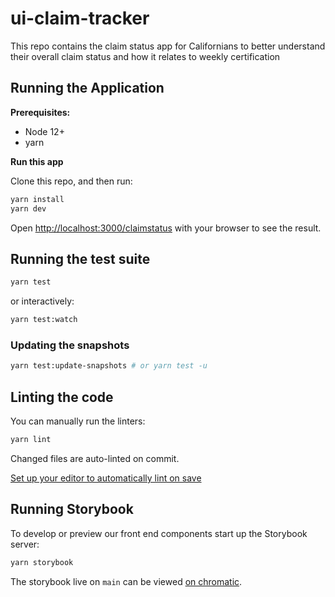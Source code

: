# ui-claim-tracker

This repo contains the claim status app for Californians to better understand their overall claim status and how it
relates to weekly certification

## Running the Application

**Prerequisites:**
  - Node 12+
  - yarn

**Run this app**

Clone this repo, and then run:

```bash
yarn install
yarn dev
```

Open [http://localhost:3000/claimstatus](http://localhost:3000/claimstatus) with your browser to see the result.

## Running the test suite

```bash
yarn test
```

or interactively:

```bash
yarn test:watch
```

### Updating the snapshots

```bash
yarn test:update-snapshots # or yarn test -u
```

## Linting the code

You can manually run the linters:

```bash
yarn lint
```

Changed files are auto-linted on commit.

[Set up your editor to automatically lint on save](https://prettier.io/docs/en/editors.html)

## Running Storybook

To develop or preview our front end components start up the Storybook server:

```bash
yarn storybook
```

The storybook live on `main` can be viewed [on chromatic](https://www.chromatic.com/library?appId=60705d04dcad7600211e34d2).
